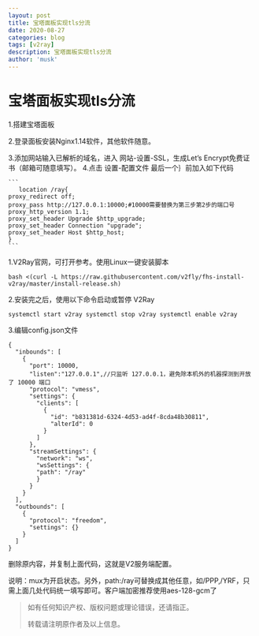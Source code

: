 ```yaml
---
layout: post
title: 宝塔面板实现tls分流
date: 2020-08-27
categories: blog
tags: [v2ray]
description: 宝塔面板实现tls分流
author: 'musk'
---
```

# 宝塔面板实现tls分流
1.搭建宝塔面板

2.登录面板安装Nginx1.14软件，其他软件随意。

3.添加网站输入已解析的域名，进入 网站-设置-SSL，生成Let’s Encrypt免费证书（邮箱可随意填写）。
4.点击 设置-配置文件 最后一个｝前加入如下代码

    ```  
       location /ray{
    proxy_redirect off;
    proxy_pass http://127.0.0.1:10000;#10000需要替换为第三步第2步的端口号
    proxy_http_version 1.1;
    proxy_set_header Upgrade $http_upgrade;
    proxy_set_header Connection "upgrade";
    proxy_set_header Host $http_host;
    }
    ```
1.V2Ray官网，可打开参考。使用Linux一键安装脚本

`bash <(curl -L https://raw.githubusercontent.com/v2fly/fhs-install-v2ray/master/install-release.sh)`

2.安装完之后，使用以下命令启动或暂停 V2Ray

``systemctl start v2ray
  systemctl stop v2ray
  systemctl enable v2ray``

3.编辑config.json文件
```
{
  "inbounds": [
    {
      "port": 10000,
      "listen":"127.0.0.1",//只监听 127.0.0.1，避免除本机外的机器探测到开放了 10000 端口
      "protocol": "vmess",
      "settings": {
        "clients": [
          {
            "id": "b831381d-6324-4d53-ad4f-8cda48b30811",
            "alterId": 0
          }
        ]
      },
      "streamSettings": {
        "network": "ws",
        "wsSettings": {
        "path": "/ray"
        }
      }
    }
  ],
  "outbounds": [
    {
      "protocol": "freedom",
      "settings": {}
    }
  ]
}
```
删除原内容，并复制上面代码，这就是V2服务端配置。

说明：mux为开启状态。另外，path:/ray可替换成其他任意，如/PPP,/YRF，只需上面几处代码统一填写即可。客户端加密推荐使用aes-128-gcm了
> 如有任何知识产权、版权问题或理论错误，还请指正。
>
> 转载请注明原作者及以上信息。